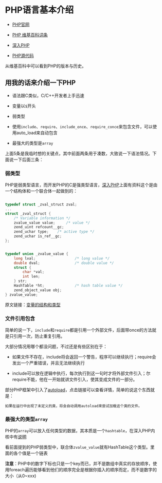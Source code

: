 # PHP语言基本介绍

* [PHP官网](http://php.net)

* [PHP 维基百科词条](http://zh.wikipedia.org/zh/PHP)

* [深入PHP](http://www.php-internals.com/)

* [PHP源代码](https://github.com/php/php-src)

从维基百科中可以看到PHP的版本与历史。

## 用我的话来介绍一下PHP

* 语法跟C类似，C/C++开发者上手迅速

* 变量以`$`开头

* 弱类型

* 使用`include`、`require`、`include_once`、`require_conce`来包含文件，可以使用auto_load来自动包含

* 最强大的类型是`array`

上面5条是我临时想的关键点，其中前面两条用于凑数，大致说一下语法情况。下面说一下后面三条：

### 弱类型

PHP是弱类型语言，而开发PHP的C是强类型语言，[深入PHP](http://www.php-internals.com/)上面有资料这个是由一个结构体和一个联合体一起做到的：

```c

typedef struct _zval_struct zval;
...
struct _zval_struct {
    /* Variable information */
    zvalue_value value;     /* value */
    zend_uint refcount__gc;
    zend_uchar type;    /* active type */
    zend_uchar is_ref__gc;
};

```

```c

typedef union _zvalue_value {
    long lval;                  /* long value */
    double dval;                /* double value */
    struct {
        char *val;
        int len;
    } str;
    HashTable *ht;              /* hash table value */
    zend_object_value obj;
} zvalue_value;

```


原文链接：[变量的结构和类型](http://www.php-internals.com/book/?p=chapt03/03-01-00-variables-structure)


### 文件引用包含

简单的说一下，`include`和`require`都是引用一个外部文件，后面带once的方法就是只引用一次，防止重复引用。

大部分情况用哪个都没问题，不过还是有些区别在于：

* 如果文件不存在，include将会返回一个警告，程序可以继续执行；require会发出一个严重错误，并且无法继续执行

* include可以放在逻辑中执行，每次执行到这一句时才将外部文件引入；尔require不能，他在一开始就讲文件引入，使其变成文件的一部分。

部分PHP框架中引入了[autoload](http://php.net/manual/zh/language.oop5.autoload.php)，点击链接可以查看详情，简单的说这个东西就是：

```
如果在运行中出现了未定义的类，将会自动调用autoload来尝试加载这个类的文件。
```

### 最强大的类型`array`

PHP的`array`可以放入任何类型的数据，其本质是一个`hashtable`，在深入PHP内核中有[说明](http://www.php-internals.com/book/?p=chapt03/03-01-01-hashtable)

看前面提到的PHP弱类型中，联合体`zvalue_value`就有HashTable这个类型。里面的各个值是一个链表

**注意**：PHP中的数字下标也只是一个key而已，并不是数组中真实的存放顺序，使用foreach遍历能够看到他们的顺序完全是根据你插入的顺序而定，而不是数字的大小（从0~xxx)
